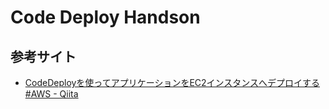 # Code Deploy Handson

## 参考サイト

-  [CodeDeployを使ってアプリケーションをEC2インスタンスへデプロイする #AWS - Qiita](https://qiita.com/kooohei/items/5c28aa56f961ac300e2c)

